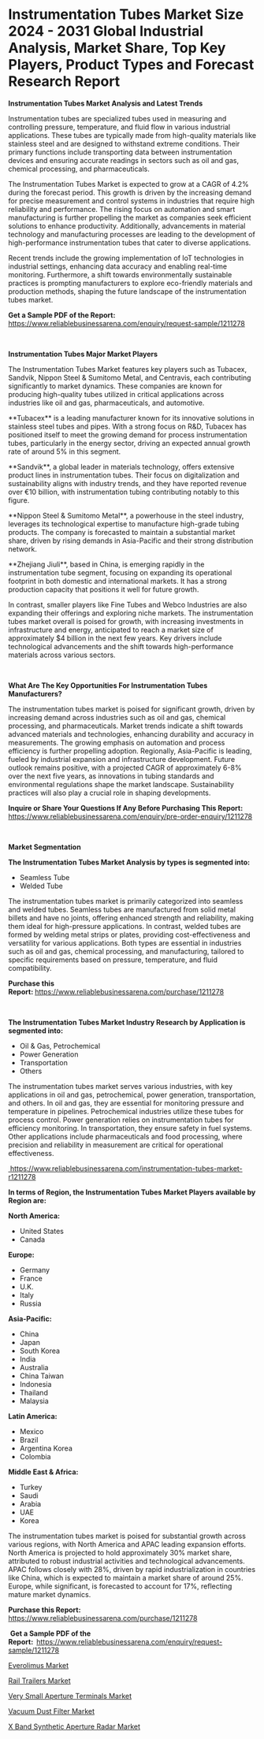 <p><h1>Instrumentation Tubes Market Size 2024 - 2031 Global Industrial Analysis, Market Share, Top Key Players, Product Types and Forecast Research Report</h1></p><p><strong>Instrumentation Tubes Market Analysis and Latest Trends</strong></p>
<p><p>Instrumentation tubes are specialized tubes used in measuring and controlling pressure, temperature, and fluid flow in various industrial applications. These tubes are typically made from high-quality materials like stainless steel and are designed to withstand extreme conditions. Their primary functions include transporting data between instrumentation devices and ensuring accurate readings in sectors such as oil and gas, chemical processing, and pharmaceuticals.</p><p>The Instrumentation Tubes Market is expected to grow at a CAGR of 4.2% during the forecast period. This growth is driven by the increasing demand for precise measurement and control systems in industries that require high reliability and performance. The rising focus on automation and smart manufacturing is further propelling the market as companies seek efficient solutions to enhance productivity. Additionally, advancements in material technology and manufacturing processes are leading to the development of high-performance instrumentation tubes that cater to diverse applications.</p><p>Recent trends include the growing implementation of IoT technologies in industrial settings, enhancing data accuracy and enabling real-time monitoring. Furthermore, a shift towards environmentally sustainable practices is prompting manufacturers to explore eco-friendly materials and production methods, shaping the future landscape of the instrumentation tubes market.</p></p>
<p><strong>Get a Sample PDF of the Report:&nbsp;</strong> <a href="https://www.reliablebusinessarena.com/enquiry/request-sample/1211278?utm_campaign=1278&utm_medium=2&utm_source=Github&utm_content=ia&utm_term=05102024&utm_id=instrumentation-tubes">https://www.reliablebusinessarena.com/enquiry/request-sample/1211278</a></p>
<p>&nbsp;</p>
<p><strong>Instrumentation Tubes Major Market Players</strong></p>
<p><p>The Instrumentation Tubes Market features key players such as Tubacex, Sandvik, Nippon Steel & Sumitomo Metal, and Centravis, each contributing significantly to market dynamics. These companies are known for producing high-quality tubes utilized in critical applications across industries like oil and gas, pharmaceuticals, and automotive.</p><p>**Tubacex** is a leading manufacturer known for its innovative solutions in stainless steel tubes and pipes. With a strong focus on R&D, Tubacex has positioned itself to meet the growing demand for process instrumentation tubes, particularly in the energy sector, driving an expected annual growth rate of around 5% in this segment. </p><p>**Sandvik**, a global leader in materials technology, offers extensive product lines in instrumentation tubes. Their focus on digitalization and sustainability aligns with industry trends, and they have reported revenue over €10 billion, with instrumentation tubing contributing notably to this figure.</p><p>**Nippon Steel & Sumitomo Metal**, a powerhouse in the steel industry, leverages its technological expertise to manufacture high-grade tubing products. The company is forecasted to maintain a substantial market share, driven by rising demands in Asia-Pacific and their strong distribution network.</p><p>**Zhejiang Jiuli**, based in China, is emerging rapidly in the instrumentation tube segment, focusing on expanding its operational footprint in both domestic and international markets. It has a strong production capacity that positions it well for future growth. </p><p>In contrast, smaller players like Fine Tubes and Webco Industries are also expanding their offerings and exploring niche markets. The instrumentation tubes market overall is poised for growth, with increasing investments in infrastructure and energy, anticipated to reach a market size of approximately $4 billion in the next few years. Key drivers include technological advancements and the shift towards high-performance materials across various sectors.</p></p>
<p>&nbsp;</p>
<p><strong>What Are The Key Opportunities For Instrumentation Tubes Manufacturers?</strong></p>
<p><p>The instrumentation tubes market is poised for significant growth, driven by increasing demand across industries such as oil and gas, chemical processing, and pharmaceuticals. Market trends indicate a shift towards advanced materials and technologies, enhancing durability and accuracy in measurements. The growing emphasis on automation and process efficiency is further propelling adoption. Regionally, Asia-Pacific is leading, fueled by industrial expansion and infrastructure development. Future outlook remains positive, with a projected CAGR of approximately 6-8% over the next five years, as innovations in tubing standards and environmental regulations shape the market landscape. Sustainability practices will also play a crucial role in shaping developments.</p></p>
<p><strong>Inquire or Share Your Questions If Any Before Purchasing This Report:</strong> <a href="https://www.reliablebusinessarena.com/enquiry/pre-order-enquiry/1211278?utm_campaign=1278&utm_medium=2&utm_source=Github&utm_content=ia&utm_term=05102024&utm_id=instrumentation-tubes">https://www.reliablebusinessarena.com/enquiry/pre-order-enquiry/1211278</a></p>
<p>&nbsp;</p>
<p><strong>Market Segmentation</strong></p>
<p><strong>The Instrumentation Tubes Market Analysis by types is segmented into:</strong></p>
<p><ul><li>Seamless Tube</li><li>Welded Tube</li></ul></p>
<p><p>The instrumentation tubes market is primarily categorized into seamless and welded tubes. Seamless tubes are manufactured from solid metal billets and have no joints, offering enhanced strength and reliability, making them ideal for high-pressure applications. In contrast, welded tubes are formed by welding metal strips or plates, providing cost-effectiveness and versatility for various applications. Both types are essential in industries such as oil and gas, chemical processing, and manufacturing, tailored to specific requirements based on pressure, temperature, and fluid compatibility.</p></p>
<p><strong>Purchase this Report:&nbsp;</strong><a href="https://www.reliablebusinessarena.com/purchase/1211278?utm_campaign=1278&utm_medium=2&utm_source=Github&utm_content=ia&utm_term=05102024&utm_id=instrumentation-tubes">https://www.reliablebusinessarena.com/purchase/1211278</a></p>
<p>&nbsp;</p>
<p><strong>The Instrumentation Tubes Market Industry Research by Application is segmented into:</strong></p>
<p><ul><li>Oil & Gas, Petrochemical</li><li>Power Generation</li><li>Transportation</li><li>Others</li></ul></p>
<p><p>The instrumentation tubes market serves various industries, with key applications in oil and gas, petrochemical, power generation, transportation, and others. In oil and gas, they are essential for monitoring pressure and temperature in pipelines. Petrochemical industries utilize these tubes for process control. Power generation relies on instrumentation tubes for efficiency monitoring. In transportation, they ensure safety in fuel systems. Other applications include pharmaceuticals and food processing, where precision and reliability in measurement are critical for operational effectiveness.</p></p>
<p><a href="https://www.reliablebusinessarena.com/instrumentation-tubes-market-r1211278?utm_campaign=1278&utm_medium=2&utm_source=Github&utm_content=ia&utm_term=05102024&utm_id=instrumentation-tubes">&nbsp;https://www.reliablebusinessarena.com/instrumentation-tubes-market-r1211278</a></p>
<p><strong>In terms of Region, the Instrumentation Tubes Market Players available by Region are:</strong></p>
<p>
    <p> <strong> North America: </strong>
        <ul>
            <li>United States</li>
            <li>Canada</li>
        </ul>
        </p> 
    <p> <strong> Europe: </strong>
        <ul>
            <li>Germany</li>
            <li>France</li>
            <li>U.K.</li>
            <li>Italy</li>
            <li>Russia</li>
        </ul>
        </p> 
    <p> <strong> Asia-Pacific: </strong>
        <ul>
            <li>China</li>
            <li>Japan</li>
            <li>South Korea</li>
            <li>India</li>
            <li>Australia</li>
            <li>China Taiwan</li>
            <li>Indonesia</li>
            <li>Thailand</li>
            <li>Malaysia</li>
        </ul>
        </p> 
    <p> <strong> Latin America: </strong>
        <ul>
            <li>Mexico</li>
            <li>Brazil</li>
            <li>Argentina Korea</li>
            <li>Colombia</li>
        </ul>
        </p> 
    <p> <strong> Middle East & Africa: </strong>
        <ul>
            <li>Turkey</li>
            <li>Saudi</li>
            <li>Arabia</li>
            <li>UAE</li>
            <li>Korea</li>
        </ul>
    </p>
    </p>
<p><p>The instrumentation tubes market is poised for substantial growth across various regions, with North America and APAC leading expansion efforts. North America is projected to hold approximately 30% market share, attributed to robust industrial activities and technological advancements. APAC follows closely with 28%, driven by rapid industrialization in countries like China, which is expected to maintain a market share of around 25%. Europe, while significant, is forecasted to account for 17%, reflecting mature market dynamics.</p></p>
<p><strong>Purchase this Report: </strong><a href="https://www.reliablebusinessarena.com/purchase/1211278?utm_campaign=1278&utm_medium=2&utm_source=Github&utm_content=ia&utm_term=05102024&utm_id=instrumentation-tubes">https://www.reliablebusinessarena.com/purchase/1211278</a></p>
<p>&nbsp;<strong>Get a Sample PDF of the Report:&nbsp;&nbsp;</strong><a href="https://www.reliablebusinessarena.com/enquiry/request-sample/1211278?utm_campaign=1278&utm_medium=2&utm_source=Github&utm_content=ia&utm_term=05102024&utm_id=instrumentation-tubes">https://www.reliablebusinessarena.com/enquiry/request-sample/1211278</a></p>
<p><strong></strong></p>
<p><p><a href="https://www.linkedin.com/pulse/strategic-forecast-everolimus-market-growth-trends-size-fupse?utm_campaign=1278&utm_medium=2&utm_source=Github&utm_content=ia&utm_term=05102024&utm_id=instrumentation-tubes">Everolimus Market</a></p><p><a href="https://github.com/indrystar/Market-Research-Report-List-5/blob/main/rail-trailers-market.md?utm_campaign=1278&utm_medium=2&utm_source=Github&utm_content=ia&utm_term=05102024&utm_id=instrumentation-tubes">Rail Trailers Market</a></p><p><a href="https://www.linkedin.com/pulse/very-small-aperture-terminals-market-global-regional-analysis-sinne?utm_campaign=1278&utm_medium=2&utm_source=Github&utm_content=ia&utm_term=05102024&utm_id=instrumentation-tubes">Very Small Aperture Terminals Market</a></p><p><a href="https://www.linkedin.com/pulse/global-vacuum-dust-filter-market-analysis-trends-forecasts-tlyxe?utm_campaign=1278&utm_medium=2&utm_source=Github&utm_content=ia&utm_term=05102024&utm_id=instrumentation-tubes">Vacuum Dust Filter Market</a></p><p><a href="https://www.linkedin.com/pulse/emerging-technologies-reshaping-x-band-synthetic-aperture-yj4he?utm_campaign=1278&utm_medium=2&utm_source=Github&utm_content=ia&utm_term=05102024&utm_id=instrumentation-tubes">X Band Synthetic Aperture Radar Market</a></p></p>